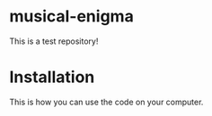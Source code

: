 # musical-enigma
This is a test repository!

# Installation

This is how you can use the code on your computer.
